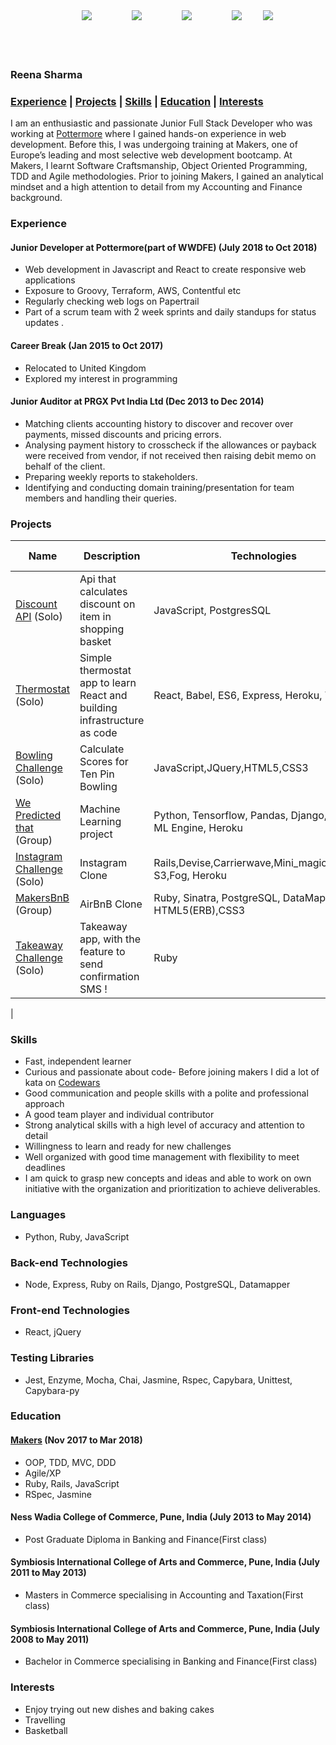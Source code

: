 <div align="center">
<a href="https://github.com/reenz">
<img src="https://cdn0.iconfinder.com/data/icons/octicons/1024/mark-github-32.png" hspace="30" ></a>
<a href="https://www.linkedin.com/in/reena-sharma-061a07105/">
<img src="https://cdn1.iconfinder.com/data/icons/logotypes/32/square-linkedin-32.png" hspace="30"></a>
<a href="https://www.codewars.com/users/reenz">
<img src="https://cdn0.iconfinder.com/data/icons/a-s-social-set/256/codewars-32.png" hspace="30"></a>
<a href="https://medium.com/@reenz">
<img src="https://cdn2.iconfinder.com/data/icons/social-icons-33/128/Medium-32.png" hspace="30"></a>  
<a href="https://twitter.com/_reenz_">
<img src="https://cdn1.iconfinder.com/data/icons/social-signature/512/Twitter_Color-48.png" ></a>
</div>
<br>
<br>
<br>  

### Reena Sharma  
 
### [Experience](#experience) | [Projects](#projects) | [Skills](#skills) | [Education](#education) | [Interests](#interests) 

I am an enthusiastic and passionate Junior Full Stack Developer who was working at [Pottermore](https://www.pottermore.com) where I gained hands-on experience in web development. Before this, I was undergoing training at Makers, one of Europe’s leading and most selective web development bootcamp. At Makers, I learnt Software Craftsmanship, Object Oriented Programming, TDD and Agile methodologies. Prior to joining Makers, I gained an analytical mindset and a high attention to detail from my Accounting and Finance background. 

### <a name="experience"> Experience </a>

#### Junior Developer at Pottermore(part of WWDFE) (July 2018 to Oct 2018)

- Web development in Javascript and React to create responsive web applications
- Exposure to Groovy, Terraform, AWS, Contentful etc
- Regularly checking web logs on Papertrail
- Part of a scrum team with 2 week sprints and daily standups for status updates .

#### Career Break (Jan 2015 to Oct 2017)

- Relocated to United Kingdom
- Explored my interest in programming

####  Junior Auditor at PRGX Pvt India Ltd (Dec 2013 to Dec 2014)
- Matching clients accounting history to discover and recover over payments, missed discounts and pricing errors.
- Analysing payment history to crosscheck if the allowances or payback were received from vendor, if not received then raising
  debit memo on behalf of the client.
- Preparing weekly reports to stakeholders.
- Identifying and conducting domain training/presentation for team members and handling their queries.

<div style="page-break-after: always;"></div>

### <a name="projects">Projects</a> 

| Name  | Description | Technologies |Testing | Deployed On | 
| ------------- | ------------- | ------------- |---------- | ---------------
| [Discount API](https://github.com/reenz/discount-api) (Solo) | Api that calculates discount on item in shopping basket | JavaScript, PostgresSQL | Mocha, Chai, Sinon | Try from terminal
| [Thermostat](https://github.com/reenz/react-thermostat) (Solo) | Simple thermostat app to learn React and building infrastructure as code | React, Babel, ES6, Express, Heroku, Terraform | Jest, Enzyme | <a href="https://reenz-thermostat.herokuapp.com/"><img src="https://img.icons8.com/color/32/000000/heroku.png"></a> |
| [Bowling Challenge](https://github.com/reenz/bowling-challenge) (Solo) | Calculate Scores for Ten Pin Bowling | JavaScript,JQuery,HTML5,CSS3 | Jasmine
|[We Predicted that](https://github.com/reenz/we-predicted-that) (Group) | Machine Learning project | Python, Tensorflow, Pandas, Django, Google ML Engine, Heroku | Unittest, Capybara-py | <a href="https://we-predicted-pokemon.herokuapp.com/"><img src="https://img.icons8.com/color/32/000000/heroku.png"></a> |
| [Instagram Challenge](https://github.com/reenz/instagram-challenge) (Solo) | Instagram Clone | Rails,Devise,Carrierwave,Mini_magick,Amazon S3,Fog, Heroku | RSpec, Capybara | <a href="https://reenz-instagram.herokuapp.com/"><img src="https://img.icons8.com/color/32/000000/heroku.png"></a> |
| [MakersBnB](https://github.com/reenz/makersbnb) (Group) | AirBnB Clone | Ruby, Sinatra, PostgreSQL, DataMapper, HTML5(ERB),CSS3 | RSpec,Capybara
| [Takeaway Challenge](https://github.com/reenz/takeaway-challenge) (Solo) | Takeaway app, with the feature to send confirmation SMS ! | Ruby | RSpec
|

### <a name="skills">Skills</a>

- Fast, independent learner 
- Curious and passionate about code- Before joining makers I did a lot of kata on [Codewars](https://www.codewars.com/users/reenz)
- Good communication and people skills with a polite and professional approach
- A good team player and individual contributor
- Strong analytical skills with a high level of accuracy and attention to detail
- Willingness to learn and ready for new challenges
- Well organized with good time management with flexibility to meet deadlines
- I am quick to grasp new concepts and ideas and able to work on own initiative with the organization and prioritization to achieve deliverables.

### **Languages**

  - Python, Ruby, JavaScript

### **Back-end Technologies**

  - Node, Express, Ruby on Rails, Django, PostgreSQL, Datamapper

### **Front-end Technologies**

  - React, jQuery

### **Testing Libraries**

  - Jest, Enzyme, Mocha, Chai, Jasmine, Rspec, Capybara, Unittest, Capybara-py

### <a name="education"> Education </a>

#### [Makers](https://makers.tech/) (Nov 2017 to Mar 2018)

- OOP, TDD, MVC, DDD
- Agile/XP
- Ruby, Rails, JavaScript
- RSpec, Jasmine

#### Ness Wadia College of Commerce, Pune, India (July 2013 to May 2014)
- Post Graduate Diploma in Banking and Finance(First class)

#### Symbiosis International College of Arts and Commerce, Pune, India (July 2011 to May 2013)
- Masters in Commerce specialising in Accounting and Taxation(First class)

#### Symbiosis International College of Arts and Commerce, Pune, India (July 2008 to May 2011)
- Bachelor in Commerce specialising in Banking and Finance(First class)

### <a name="interests"> Interests </a>

- Enjoy trying out new dishes and baking cakes
- Travelling
- Basketball
